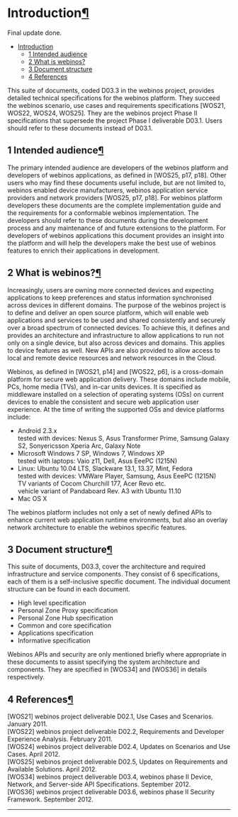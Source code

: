 Introduction[¶](#Introduction)
==============================

Final update done.

-   [Introduction](#Introduction)
    -   [1 Intended audience](#1-Intended-audience)
    -   [2 What is webinos?](#2-What-is-webinos)
    -   [3 Document structure](#3-Document-structure)
    -   [4 References](#4-References)

This suite of documents, coded D03.3 in the webinos project, provides
detailed technical specifications for the webinos platform. They succeed
the webinos scenario, use cases and requirements specifications [WOS21,
WOS22, WOS24, WOS25]. They are the webinos project Phase II
specifications that supersede the project Phase I deliverable D03.1.
Users should refer to these documents instead of D03.1.

1 Intended audience[¶](#1-Intended-audience)
--------------------------------------------

The primary intended audience are developers of the webinos platform and
developers of webinos applications, as defined in [WOS25, p17, p18].
Other users who may find these documents useful include, but are not
limited to, webinos enabled device manufacturers, webinos application
service providers and network providers [WOS25, p17, p18]. For webinos
platform developers these documents are the complete implementation
guide and the requirements for a conformable webinos implementation. The
developers should refer to these documents during the development
process and any maintenance of and future extensions to the platform.
For developers of webinos applications this document provides an insight
into the platform and will help the developers make the best use of
webinos features to enrich their applications in development.

2 What is webinos?[¶](#2-What-is-webinos)
-----------------------------------------

Increasingly, users are owning more connected devices and expecting
applications to keep preferences and status information synchronised
across devices in different domains. The purpose of the webinos project
is to define and deliver an open source platform, which will enable web
applications and services to be used and shared consistently and
securely over a broad spectrum of connected devices. To achieve this, it
defines and provides an architecture and infrastructure to allow
applications to run not only on a single device, but also across devices
and domains. This applies to device features as well. New APIs are also
provided to allow access to local and remote device resources and
network resources in the Cloud.

Webinos, as defined in [WOS21, p14] and [WOS22, p6], is a cross-domain
platform for secure web application delivery. These domains include
mobile, PCs, home media (TVs), and in-car units devices. It is specified
as middleware installed on a selection of operating systems (OSs) on
current devices to enable the consistent and secure web application user
experience. At the time of writing the supported OSs and device
platforms include:

-   Android 2.3.x\
     tested with devices: Nexus S, Asus Transformer Prime, Samsung
    Galaxy S2, Sonyericsson Xperia Arc, Galaxy Note
-   Microsoft Windows 7 SP, Windows 7, Windows XP\
     tested with laptops: Vaio z11, Dell, Asus EeePC (1215N)
-   Linux: Ubuntu 10.04 LTS, Slackware 13.1, 13.37, Mint, Fedora\
     tested with devices: VMWare Player, Samsung, Asus EeePC (1215N)\
     TV variants of Cocom Churchill 177, Acer Revo etc.\
     vehicle variant of Pandaboard Rev. A3 with Ubuntu 11.10
-   Mac OS X

The webinos platform includes not only a set of newly defined APIs to
enhance current web application runtime environments, but also an
overlay network architecture to enable the webinos specific features.

3 Document structure[¶](#3-Document-structure)
----------------------------------------------

This suite of documents, D03.3, cover the architecture and required
infrastructure and service components. They consist of 6 specifications,
each of them is a self-inclusive specific document. The individual
document structure can be found in each document.

-   High level specification
-   Personal Zone Proxy specification
-   Personal Zone Hub specification
-   Common and core specification
-   Applications specification
-   Informative specification

Webinos APIs and security are only mentioned briefly where appropriate
in these documents to assist specifying the system architecture and
components. They are specified in [WOS34] and [WOS36] in details
respectively.

4 References[¶](#4-References)
------------------------------

[WOS21] webinos project deliverable D02.1, Use Cases and Scenarios.
January 2011.\
[WOS22] webinos project deliverable D02.2, Requirements and Developer
Experience Analysis. February 2011.\
[WOS24] webinos project deliverable D02.4, Updates on Scenarios and Use
Cases. April 2012.\
[WOS25] webinos project deliverable D02.5, Updates on Requirements and
Available Solutions. April 2012.\
[WOS34] webinos project deliverable D03.4, webinos phase II Device,
Network, and Server-side API Specifications. September 2012.\
[WOS36] webinos project deliverable D03.6, webinos phase II Security
Framework. September 2012.

------------------------------------------------------------------------
